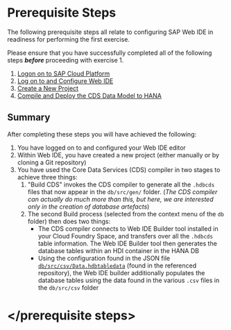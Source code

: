 # Prerequisite Steps

The following prerequisite steps all relate to configuring SAP Web IDE in readiness for performing the first exercise.

Please ensure that you have successfully completed all of the following steps ***before*** proceeding with exercise 1.

1. [Logon on to SAP Cloud Platform](./ex0.1.md)
1. [Log on to and Configure Web IDE](./ex0.2.md)
1. [Create a New Project](./ex0.3.md)
1. [Compile and Deploy the CDS Data Model to HANA](./ex0.4.md)

    
## Summary

After completing these steps you will have achieved the following:

1. You have logged on to and configured your Web IDE editor
1. Within Web IDE, you have created a new project (either manually or by cloning a Git repository)
1. You have used the Core Data Services (CDS) compiler in two stages to achieve three things:
    1. "Build CDS" invokes the CDS compiler to generate all the `.hdbcds` files that now appear in the `db/src/gen/` folder.   (*The CDS compiler can actually do much more than this, but here, we are interested only in the creation of database artefacts*)
    1. The second Build process (selected from the context menu of the `db` folder) then does two things:
        * The CDS compiler connects to Web IDE Builder tool installed in your Cloud Foundry Space, and transfers over all the `.hdbcds` table information.  The Web IDE Builder tool then generates the database tables within an HDI container in the HANA DB
        * Using the configuration found in the JSON file [`db/src/csv/Data.hdbtabledata`](https://github.com/SAP/cloud-sample-spaceflight/blob/master/db/src/csv/Data.hdbtabledata) (found in the referenced repository), the Web IDE builder additionally populates the database tables using the data found in the various `.csv` files in the `db/src/csv` folder
   
# \</prerequisite steps>
